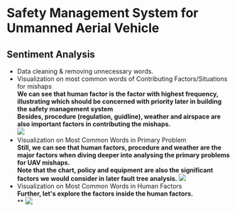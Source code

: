 # Safety Management System for Unmanned Aerial Vehicle
## Sentiment Analysis
- Data cleaning & removing unnecessary words.    
- Visualization on most common words of Contributing Factors/Situations for mishaps    
**We can see that human factor is the factor with highest frequency, illustrating which should be concerned with priority later in building the safety management system**   
**Besides, procedure (regulation, guidline), weather and airspace are also important factors in contributing the mishaps.**  
![](https://github.com/WZHOU007-0912/Safety-Management-System-for-UAV/blob/master/Tree%20of%20Most%20Common%20Cause.png)
- Visualization on Most Common Words in Primary Problem  
**Still, we can see that human factors, procedure and weather are the major factors when diving deeper into analysing the primary problems for UAV mishaps.**   
**Note that the chart, policy and equipment are also the significant factors we would consider in later fault tree analysis.**
![](https://github.com/WZHOU007-0912/Safety-Management-System-for-UAV/blob/master/Tree%20of%20Most%20Common%20Words%20in%20Primary%20Problem.png)
- Visualization on Most Common Words in Human Factors  
**Further, let's explore the factors inside the human factors.**     
**
![](https://github.com/WZHOU007-0912/Safety-Management-System-for-UAV/blob/master/Tree%20of%20Most%20Common%20Words%20in%20Human%20Factors.png)
